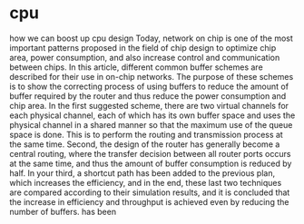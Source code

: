 # cpu
how we can boost up cpu design
Today, network on chip is one of the most important patterns proposed in the field of chip design to optimize chip area, power consumption, and also increase control and communication between chips. In this article, different common buffer schemes are described for their use in on-chip networks. The purpose of these schemes is to show the correcting process of using buffers to reduce the amount of buffer required by the router and thus reduce the power consumption and chip area. In the first suggested scheme, there are two virtual channels for each physical channel, each of which has its own buffer space and uses the physical channel in a shared manner so that the maximum use of the queue space is done. This is to perform the routing and transmission process at the same time. Second, the design of the router has generally become a central routing, where the transfer decision between all router ports occurs at the same time, and thus the amount of buffer consumption is reduced by half. In your third, a shortcut path has been added to the previous plan, which increases the efficiency, and in the end, these last two techniques are compared according to their simulation results, and it is concluded that the increase in efficiency and throughput is achieved even by reducing the number of buffers. has been
